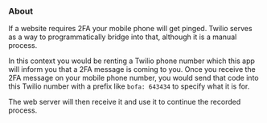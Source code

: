 ### About

If a website requires 2FA your mobile phone will get pinged. Twilio serves as a way to programmatically bridge into that, although it is a manual process.

In this context you would be renting a Twilio phone number which this app will inform you that a 2FA message is coming to you. Once you receive the 2FA message on your mobile phone number, you would send that code into this Twilio number with a prefix like `bofa: 643434` to specify what it is for.

The web server will then receive it and use it to continue the recorded process.
